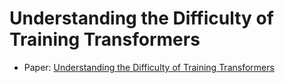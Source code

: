 # Understanding the Difficulty of Training Transformers

- Paper: [Understanding the Difficulty of Training Transformers](https://arxiv.org/pdf/2004.08249)